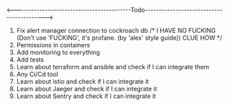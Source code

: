 <------------------------------------------Todo------------------------------------------>
1. Fix alert manager connection to cockroach db /* I HAVE NO FUCKING (Don't use 'FUCKING', it's profane. (by 'alex' style guide)) CLUE HOW */ 
2. Permissions in containers
3. Add monitoring to everything
4. Add tests
5. Learn about terraform and ansible and check if I can integrate them
6. Any Ci/Cd tool
7. Learn about istio and check if I can integrate it
8. Learn about Jaeger and check if I can integrate it
9. Learn about Sentry and check if I can integrate it
